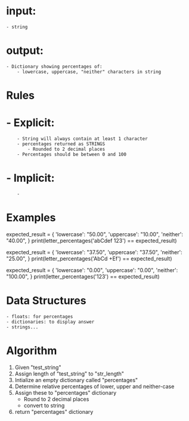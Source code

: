 # input:
    - string

# output:
    - Dictionary showing percentages of:
        - lowercase, uppercase, "neither" characters in string

# Rules
#   - Explicit:
        - String will always contain at least 1 character
        - percentages returned as STRINGS
            - Rounded to 2 decimal places
        - Percentages should be between 0 and 100

#   - Implicit:
        -

# Examples
expected_result = {
    'lowercase': "50.00",
    'uppercase': "10.00",
    'neither': "40.00",
}
print(letter_percentages('abCdef 123') == expected_result)

expected_result = {
    'lowercase': "37.50",
    'uppercase': "37.50",
    'neither': "25.00",
}
print(letter_percentages('AbCd +Ef') == expected_result)

expected_result = {
    'lowercase': "0.00",
    'uppercase': "0.00",
    'neither': "100.00",
}
print(letter_percentages('123') == expected_result)

# Data Structures
    - floats: for percentages
    - dictionaries: to display answer
    - strings...


# Algorithm

1. Given "test_string"
2. Assign length of "test_string" to "str_length"
3. Intialize an empty dictionary called "percentages"
4. Determine relative percentages of lower, upper and neither-case
5. Assign these to "percentages" dictionary
    - Round to 2 decimal places
    - convert to string
6. return "percentages" dictionary